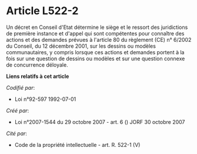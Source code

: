 # Article L522-2

Un décret en Conseil d'Etat détermine le siège et le ressort des juridictions de première instance et d'appel qui sont
compétentes pour connaître des actions et des demandes prévues à l'article 80 du règlement (CE) n° 6/2002 du Conseil, du 12
décembre 2001, sur les dessins ou modèles communautaires, y compris lorsque ces actions et demandes portent à la fois sur une
question de dessins ou modèles et sur une question connexe de concurrence déloyale.

**Liens relatifs à cet article**

_Codifié par_:

  - Loi n°92-597 1992-07-01

_Créé par_:

  - Loi n°2007-1544 du 29 octobre 2007 - art. 6 () JORF 30 octobre 2007

_Cité par_:

  - Code de la propriété intellectuelle - art. R. 522-1 (V)
